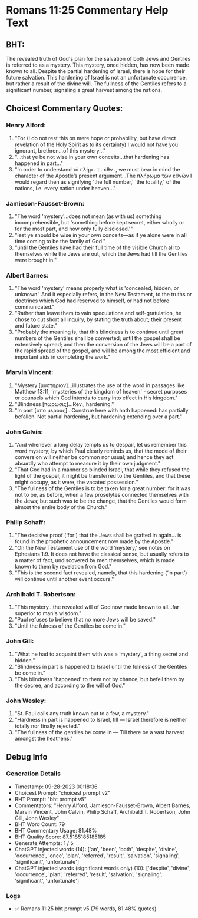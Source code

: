 # Romans 11:25 Commentary Help Text

## BHT:
The revealed truth of God's plan for the salvation of both Jews and Gentiles is referred to as a mystery. This mystery, once hidden, has now been made known to all. Despite the partial hardening of Israel, there is hope for their future salvation. This hardening of Israel is not an unfortunate occurrence, but rather a result of the divine will. The fullness of the Gentiles refers to a significant number, signaling a great harvest among the nations.

## Choicest Commentary Quotes:
### Henry Alford:
1. "For (I do not rest this on mere hope or probability, but have direct revelation of the Holy Spirit as to its certainty) I would not have you ignorant, brethren...of this mystery..." 
2. "...that ye be not wise in your own conceits...that hardening has happened in part..." 
3. "In order to understand τὸ πλήρ . τ . ἐθν ., we must bear in mind the character of the Apostle’s present argument...The πλήρωμα τῶν ἐθνῶν I would regard then as signifying 'the full number,' 'the totality,' of the nations, i.e. every nation under heaven..."

### Jamieson-Fausset-Brown:
1. "The word 'mystery'...does not mean (as with us) something incomprehensible, but 'something before kept secret, either wholly or for the most part, and now only fully disclosed.'" 
2. "lest ye should be wise in your own conceits—as if ye alone were in all time coming to be the family of God."
3. "until the Gentiles have had their full time of the visible Church all to themselves while the Jews are out, which the Jews had till the Gentiles were brought in."

### Albert Barnes:
1. "The word 'mystery' means properly what is 'concealed, hidden, or unknown.' And it especially refers, in the New Testament, to the truths or doctrines which God had reserved to himself, or had not before communicated."
2. "Rather than leave them to vain speculations and self-gratulation, he chose to cut short all inquiry, by stating the truth about; their present and future state."
3. "Probably the meaning is, that this blindness is to continue until great numbers of the Gentiles shall be converted; until the gospel shall be extensively spread; and then the conversion of the Jews will be a part of the rapid spread of the gospel, and will be among the most efficient and important aids in completing the work."

### Marvin Vincent:
1. "Mystery [μυστηριον]...illustrates the use of the word in passages like Matthew 13:11, 'mysteries of the kingdom of heaven' - secret purposes or counsels which God intends to carry into effect in His kingdom." 
2. "Blindness [πωρωσις]...Rev., hardening."
3. "In part [απο μερους]...Construe here with hath happened: has partially befallen. Not partial hardening, but hardening extending over a part."

### John Calvin:
1. "And whenever a long delay tempts us to despair, let us remember this word mystery; by which Paul clearly reminds us, that the mode of their conversion will neither be common nor usual; and hence they act absurdly who attempt to measure it by their own judgment."
2. "That God had in a manner so blinded Israel, that while they refused the light of the gospel, it might be transferred to the Gentiles, and that these might occupy, as it were, the vacated possession."
3. "The fullness of the Gentiles is to be taken for a great number: for it was not to be, as before, when a few proselytes connected themselves with the Jews; but such was to be the change, that the Gentiles would form almost the entire body of the Church."

### Philip Schaff:
1. "The decisive proof (‘for’) that the Jews shall be grafted in again... is found in the prophetic announcement now made by the Apostle."
2. "On the New Testament use of the word ‘mystery,’ see notes on Ephesians 1:9. It does not have the classical sense, but usually refers to a matter of fact, undiscovered by men themselves, which is made known to them by revelation from God."
3. "This is the second fact revealed, namely, that this hardening (‘in part’) will continue until another event occurs."

### Archibald T. Robertson:
1. "This mystery...the revealed will of God now made known to all...far superior to man's wisdom." 
2. "Paul refuses to believe that no more Jews will be saved."
3. "Until the fulness of the Gentiles be come in."

### John Gill:
1. "What he had to acquaint them with was a 'mystery', a thing secret and hidden."
2. "Blindness in part is happened to Israel until the fulness of the Gentiles be come in."
3. "This blindness 'happened' to them not by chance, but befell them by the decree, and according to the will of God."

### John Wesley:
1. "St. Paul calls any truth known but to a few, a mystery."
2. "Hardness in part is happened to Israel, till — Israel therefore is neither totally nor finally rejected."
3. "The fullness of the gentiles be come in — Till there be a vast harvest amongst the heathens."


## Debug Info
### Generation Details
- Timestamp: 09-28-2023 00:18:36
- Choicest Prompt: "choicest prompt v2"
- BHT Prompt: "bht prompt v5"
- Commentators: "Henry Alford, Jamieson-Fausset-Brown, Albert Barnes, Marvin Vincent, John Calvin, Philip Schaff, Archibald T. Robertson, John Gill, John Wesley"
- BHT Word Count: 79
- BHT Commentary Usage: 81.48%
- BHT Quality Score: 87.5185185185185
- Generate Attempts: 1 / 5
- ChatGPT injected words (14):
	['an', 'been', 'both', 'despite', 'divine', 'occurrence', 'once', 'plan', 'referred', 'result', 'salvation', 'signaling', 'significant', 'unfortunate']
- ChatGPT injected words (significant words only) (10):
	['despite', 'divine', 'occurrence', 'plan', 'referred', 'result', 'salvation', 'signaling', 'significant', 'unfortunate']

### Logs
- ✅ Romans 11:25 bht prompt v5 (79 words, 81.48% quotes)